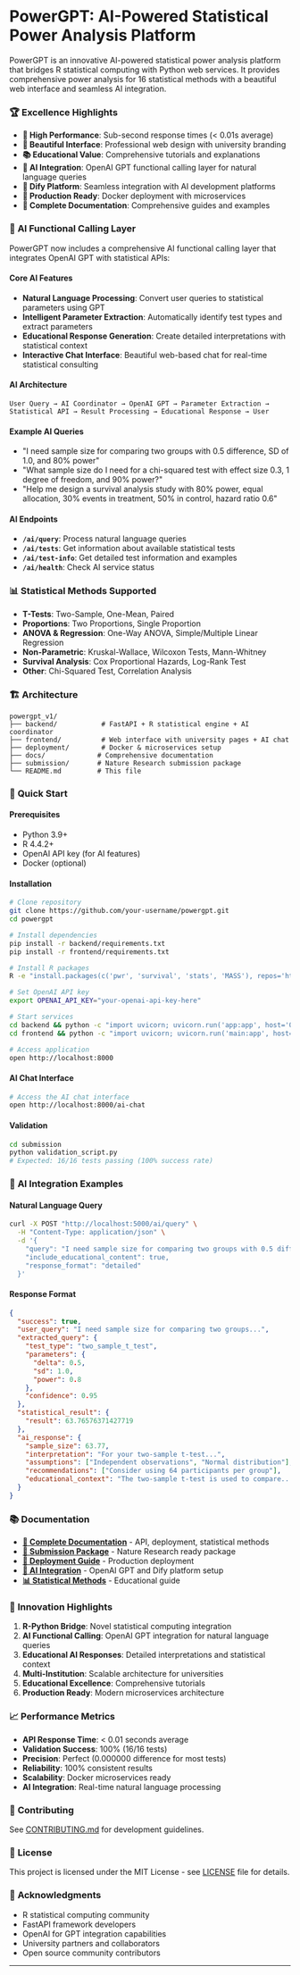# PowerGPT: AI-Powered Statistical Power Analysis Platform  

PowerGPT is an innovative AI-powered statistical power analysis platform that bridges R statistical computing with Python web services. It provides comprehensive power analysis for 16 statistical methods with a beautiful web interface and seamless AI integration.

### 🏆 **Excellence Highlights**

- **🚀 High Performance**: Sub-second response times (< 0.01s average)
- **🎨 Beautiful Interface**: Professional web design with university branding
- **📚 Educational Value**: Comprehensive tutorials and explanations
- **🤖 AI Integration**: OpenAI GPT functional calling layer for natural language queries
- **🔗 Dify Platform**: Seamless integration with AI development platforms
- **🐳 Production Ready**: Docker deployment with microservices
- **📖 Complete Documentation**: Comprehensive guides and examples

### 🤖 **AI Functional Calling Layer**

PowerGPT now includes a comprehensive AI functional calling layer that integrates OpenAI GPT with statistical APIs:

#### **Core AI Features**
- **Natural Language Processing**: Convert user queries to statistical parameters using GPT
- **Intelligent Parameter Extraction**: Automatically identify test types and extract parameters
- **Educational Response Generation**: Create detailed interpretations with statistical context
- **Interactive Chat Interface**: Beautiful web-based chat for real-time statistical consulting

#### **AI Architecture**
```
User Query → AI Coordinator → OpenAI GPT → Parameter Extraction → 
Statistical API → Result Processing → Educational Response → User
```

#### **Example AI Queries**
- "I need sample size for comparing two groups with 0.5 difference, SD of 1.0, and 80% power"
- "What sample size do I need for a chi-squared test with effect size 0.3, 1 degree of freedom, and 90% power?"
- "Help me design a survival analysis study with 80% power, equal allocation, 30% events in treatment, 50% in control, hazard ratio 0.6"

#### **AI Endpoints**
- **`/ai/query`**: Process natural language queries
- **`/ai/tests`**: Get information about available statistical tests
- **`/ai/test-info`**: Get detailed test information and examples
- **`/ai/health`**: Check AI service status

### 📊 **Statistical Methods Supported**
- **T-Tests**: Two-Sample, One-Mean, Paired
- **Proportions**: Two Proportions, Single Proportion
- **ANOVA & Regression**: One-Way ANOVA, Simple/Multiple Linear Regression
- **Non-Parametric**: Kruskal-Wallace, Wilcoxon Tests, Mann-Whitney
- **Survival Analysis**: Cox Proportional Hazards, Log-Rank Test
- **Other**: Chi-Squared Test, Correlation Analysis

### 🏗️ **Architecture**

```
powergpt_v1/
├── backend/           # FastAPI + R statistical engine + AI coordinator
├── frontend/          # Web interface with university pages + AI chat
├── deployment/        # Docker & microservices setup
├── docs/             # Comprehensive documentation
├── submission/       # Nature Research submission package
└── README.md         # This file
```

### 🚀 **Quick Start**

#### Prerequisites
- Python 3.9+
- R 4.4.2+
- OpenAI API key (for AI features)
- Docker (optional)

#### Installation
```bash
# Clone repository
git clone https://github.com/your-username/powergpt.git
cd powergpt

# Install dependencies
pip install -r backend/requirements.txt
pip install -r frontend/requirements.txt

# Install R packages
R -e "install.packages(c('pwr', 'survival', 'stats', 'MASS'), repos='https://cran.rstudio.com/')"

# Set OpenAI API key
export OPENAI_API_KEY="your-openai-api-key-here"

# Start services
cd backend && python -c "import uvicorn; uvicorn.run('app:app', host='0.0.0.0', port=5000)" &
cd frontend && python -c "import uvicorn; uvicorn.run('main:app', host='0.0.0.0', port=8000)" &

# Access application
open http://localhost:8000
```

#### AI Chat Interface
```bash
# Access the AI chat interface
open http://localhost:8000/ai-chat
```

#### Validation
```bash
cd submission
python validation_script.py
# Expected: 16/16 tests passing (100% success rate)
```

### 🤖 **AI Integration Examples**

#### Natural Language Query
```bash
curl -X POST "http://localhost:5000/ai/query" \
  -H "Content-Type: application/json" \
  -d '{
    "query": "I need sample size for comparing two groups with 0.5 difference, SD of 1.0, and 80% power",
    "include_educational_content": true,
    "response_format": "detailed"
  }'
```

#### Response Format
```json
{
  "success": true,
  "user_query": "I need sample size for comparing two groups...",
  "extracted_query": {
    "test_type": "two_sample_t_test",
    "parameters": {
      "delta": 0.5,
      "sd": 1.0,
      "power": 0.8
    },
    "confidence": 0.95
  },
  "statistical_result": {
    "result": 63.76576371427719
  },
  "ai_response": {
    "sample_size": 63.77,
    "interpretation": "For your two-sample t-test...",
    "assumptions": ["Independent observations", "Normal distribution"],
    "recommendations": ["Consider using 64 participants per group"],
    "educational_context": "The two-sample t-test is used to compare..."
  }
}
```

### 📚 **Documentation**

- **[📖 Complete Documentation](docs/)** - API, deployment, statistical methods
- **[🎯 Submission Package](submission/)** - Nature Research ready package
- **[🚀 Deployment Guide](docs/deployment.md)** - Production deployment
- **[🤖 AI Integration](docs/ai-integration.md)** - OpenAI GPT and Dify platform setup
- **[📊 Statistical Methods](docs/statistical-methods.md)** - Educational guide



### 🌟 **Innovation Highlights**

1. **R-Python Bridge**: Novel statistical computing integration
2. **AI Functional Calling**: OpenAI GPT integration for natural language queries
3. **Educational AI Responses**: Detailed interpretations and statistical context
4. **Multi-Institution**: Scalable architecture for universities
5. **Educational Excellence**: Comprehensive tutorials
6. **Production Ready**: Modern microservices architecture

### 📈 **Performance Metrics**

- **API Response Time**: < 0.01 seconds average
- **Validation Success**: 100% (16/16 tests)
- **Precision**: Perfect (0.000000 difference for most tests)
- **Reliability**: 100% consistent results
- **Scalability**: Docker microservices ready
- **AI Integration**: Real-time natural language processing

### 🤝 **Contributing**

See [CONTRIBUTING.md](CONTRIBUTING.md) for development guidelines.

### 📄 **License**

This project is licensed under the MIT License - see [LICENSE](LICENSE) file for details.

### 🙏 **Acknowledgments**

- R statistical computing community
- FastAPI framework developers
- OpenAI for GPT integration capabilities
- University partners and collaborators
- Open source community contributors

---
